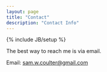 ```yaml
---
layout: page
title: "Contact"
description: "Contact Info"
---
```

{% include JB/setup %}

The best way to reach me is via email.

Email: [sam.w.coulter@gmail.com](mailto:sam.w.coulter@gmail.com)

